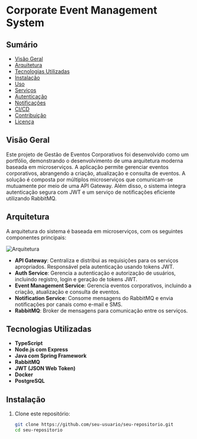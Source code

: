 # Corporate Event Management System

## Sumário

- [Visão Geral](#visão-geral)
- [Arquitetura](#arquitetura)
- [Tecnologias Utilizadas](#tecnologias-utilizadas)
- [Instalação](#instalação)
- [Uso](#uso)
- [Serviços](#serviços)
- [Autenticação](#autenticação)
- [Notificações](#notificações)
- [CI/CD](#cicd)
- [Contribuição](#contribuição)
- [Licença](#licença)

## Visão Geral

Este projeto de Gestão de Eventos Corporativos foi desenvolvido como um portfólio, demonstrando o desenvolvimento de uma arquitetura moderna baseada em microserviços. A aplicação permite gerenciar eventos corporativos, abrangendo a criação, atualização e consulta de eventos. A solução é composta por múltiplos microserviços que comunicam-se mutuamente por meio de uma API Gateway. Além disso, o sistema integra autenticação segura com JWT e um serviço de notificações eficiente utilizando RabbitMQ.

## Arquitetura

A arquitetura do sistema é baseada em microserviços, com os seguintes componentes principais:

![Arquitetura](path/para/sua/imagem.png)

- **API Gateway**: Centraliza e distribui as requisições para os serviços apropriados. Responsável pela autenticação usando tokens JWT.
- **Auth Service**: Gerencia a autenticação e autorização de usuários, incluindo registro, login e geração de tokens JWT.
- **Event Management Service**: Gerencia eventos corporativos, incluindo a criação, atualização e consulta de eventos.
- **Notification Service**: Consome mensagens do RabbitMQ e envia notificações por canais como e-mail e SMS.
- **RabbitMQ**: Broker de mensagens para comunicação entre os serviços.

## Tecnologias Utilizadas

- **TypeScript**
- **Node.js com Express**
- **Java com Spring Framework**
- **RabbitMQ**
- **JWT (JSON Web Token)**
- **Docker**
- **PostgreSQL**

## Instalação

1. Clone este repositório:

   ```bash
   git clone https://github.com/seu-usuario/seu-repositorio.git
   cd seu-repositorio